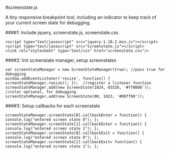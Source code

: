#screenstate.js

A tiny responsive breakpoint tool, including an indicator to keep track of your current screen state for debugging.


####1: Include jquery, screenstate.js, screenstate.css

	
    <script type="text/javascript" src="jquery-1.10.2.min.js"></script>
    <script type="text/javascript" src="screenstate.js"></script>
    <link rel="stylesheet" type="text/css" href="screenstate.css"/>

			
####2: Init screenstate manager, setup screenstates
	
    var screenStateManager = new ScreenStateManager(true); //pass true for debugging
	window.addEventListener('resize', function() { screenStateManager.resize(); });  //register a listener function
    screenStateManager.add(new ScreenState(1024, 65536, '#ff0000'));	//color optional, for debugging
    screenStateManager.add(new ScreenState(00, 1023, '#00ff00'));

			
####3: Setup callbacks for each screenstate
	
    screenStateManager.screenState[0].callbackEnter = function() { console.log("entered screen state 0"); };
    screenStateManager.screenState[1].callbackEnter = function() { console.log("entered screen state 1"); };		
    screenStateManager.screenState[0].callbackExit = function() { console.log("entered screen state 0"); };
    screenStateManager.screenState[1].callbackExit= function() { console.log("entered screen state 1"); };
			